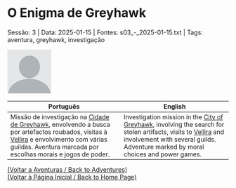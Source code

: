 
# O Enigma de Greyhawk

Sessão: 3 | Data: 2025-01-15 | Fontes: s03_-_2025-01-15.txt | Tags: aventura, greyhawk, investigação

![O Enigma de Greyhawk](blank.png)

| Português | English |
|-----------|---------|
| Missão de investigação na [Cidade de Greyhawk](cidade_de_greyhawk.md), envolvendo a busca por artefactos roubados, visitas à [Vellira](vellira.md) e envolvimento com várias guildas. Aventura marcada por escolhas morais e jogos de poder. | Investigation mission in the [City of Greyhawk](cidade_de_greyhawk.md), involving the search for stolen artifacts, visits to [Vellira](vellira.md) and involvement with several guilds. Adventure marked by moral choices and power games. |

[(Voltar a Aventuras / Back to Adventures)](dm/summary/aventuras.md)  
[(Voltar à Página Inicial / Back to Home Page)](home.md)



















